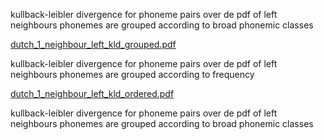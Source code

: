 
kullback-leibler divergence for phoneme pairs over de pdf of left neighbours
phonemes are grouped according to broad phonemic classes

[dutch_1_neighbour_left_kld_grouped.pdf](https://github.com/user-attachments/files/16442889/dutch_1_neighbour_left_kld_grouped.pdf)


kullback-leibler divergence for phoneme pairs over de pdf of left neighbours
phonemes are grouped according to frequency


[dutch_1_neighbour_left_kld_ordered.pdf](https://github.com/user-attachments/files/16442890/dutch_1_neighbour_left_kld_ordered.pdf)



kullback-leibler divergence for phoneme pairs over de pdf of left neighbours
phonemes are grouped according to broad phonemic classes
